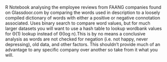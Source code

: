 R Notebook analysing the employee reviews from FAANG companies found on Glassdoor.com by comparing the words used in 
description to a loosely compiled dictionary of words with either a positive or negative connotation associated.  Uses binary search to compare word values, but for much larger datasets you will want to use a hash table to lookup wordbank values for Θ(1) lookup instead of Θ(log n).This 
is by no means a conclusive analysis as words are not checked for negation (i.e. not happy, never depressing), old data, and other factors. This shouldn’t provide much of an advantage to any specific company over another so take from it what you will.
